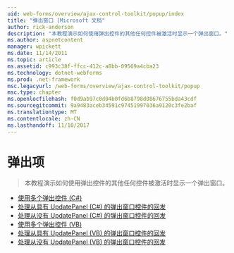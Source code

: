 ```yaml
---
uid: web-forms/overview/ajax-control-toolkit/popup/index
title: "弹出窗口 |Microsoft 文档"
author: rick-anderson
description: "本教程演示如何使用弹出控件的其他任何控件被激活时显示一个弹出窗口。"
ms.author: aspnetcontent
manager: wpickett
ms.date: 11/14/2011
ms.topic: article
ms.assetid: c993c38f-ffcc-412c-a8bb-09569a4cba23
ms.technology: dotnet-webforms
ms.prod: .net-framework
msc.legacyurl: /web-forms/overview/ajax-control-toolkit/popup
msc.type: chapter
ms.openlocfilehash: f0d9ab97c0d04b0fd6b8798d08676755bda43cdf
ms.sourcegitcommit: 9a9483aceb34591c97451997036a9120c3fe2baf
ms.translationtype: MT
ms.contentlocale: zh-CN
ms.lasthandoff: 11/10/2017
---
```

<a name="popup"></a>弹出项
====================
> 本教程演示如何使用弹出控件的其他任何控件被激活时显示一个弹出窗口。


- [使用多个弹出控件 (C#)](using-multiple-popup-controls-cs.md)
- [处理从具有 UpdatePanel (C#) 的弹出窗口控件的回发](handling-postbacks-from-a-popup-control-with-an-updatepanel-cs.md)
- [处理从没有 UpdatePanel (C#) 的弹出窗口控件的回发](handling-postbacks-from-a-popup-control-without-an-updatepanel-cs.md)
- [使用多个弹出控件 (VB)](using-multiple-popup-controls-vb.md)
- [处理从具有 UpdatePanel (VB) 的弹出窗口控件的回发](handling-postbacks-from-a-popup-control-with-an-updatepanel-vb.md)
- [处理从没有 UpdatePanel (VB) 的弹出窗口控件的回发](handling-postbacks-from-a-popup-control-without-an-updatepanel-vb.md)
